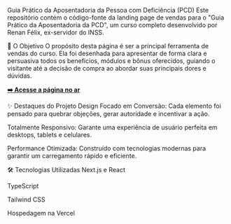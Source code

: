 Guia Prático da Aposentadoria da Pessoa com Deficiência (PCD)
Este repositório contém o código-fonte da landing page de vendas para o "Guia Prático da Aposentadoria da PCD", um curso completo desenvolvido por Renan Félix, ex-servidor do INSS.

🎯 O Objetivo
O propósito desta página é ser a principal ferramenta de vendas do curso. Ela foi desenhada para apresentar de forma clara e persuasiva todos os benefícios, módulos e bônus oferecidos, guiando o visitante até a decisão de compra ao abordar suas principais dores e dúvidas.

[**➡️ Acesse a página no ar**](https://lp-renan-nova.vercel.app/)

✨ Destaques do Projeto
Design Focado em Conversão: Cada elemento foi pensado para quebrar objeções, gerar autoridade e incentivar a ação.

Totalmente Responsivo: Garante uma experiência de usuário perfeita em desktops, tablets e celulares.

Performance Otimizada: Construído com tecnologias modernas para garantir um carregamento rápido e eficiente.

🛠️ Tecnologias Utilizadas
Next.js e React

TypeScript

Tailwind CSS

Hospedagem na Vercel
